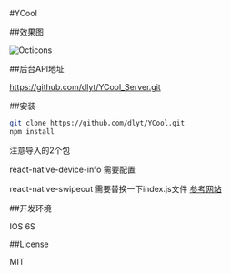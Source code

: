#YCool

##效果图

![Octicons](http://p1.bqimg.com/1949/1cc0df484d580e51.gif)


##后台API地址

https://github.com/dlyt/YCool_Server.git

##安装
```bash
git clone https://github.com/dlyt/YCool.git
npm install
```
注意导入的2个包

react-native-device-info 需要配置

react-native-swipeout 需要替换一下index.js文件 [参考网站](https://github.com/dancormier/react-native-swipeout/issues/108)

##开发环境

IOS  6S


##License

MIT
